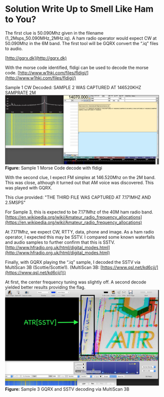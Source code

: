 # Solution Write Up to Smell Like Ham to You?

The first clue is 50.090Mhz given in the filename (1_2Msps_50.090MHz_2MHz.iq). A ham radio 
operator would expect CW at 50.090Mhz in the 6M band.
The first tool will be GQRX convert the “.iq” files to audio.

[http://gqrx.dk](http://gqrx.dk)

With the morse code identified, fldigi can be used to decode the morse code.
[http://www.w1hkj.com/files/fldigi/](http://www.w1hkj.com/files/fldigi/)

Sample 1 CW Decoded: SAMPLE 2 WAS CAPTURED AT 146520KHZ SAMPRATE 2M
![Morse Code](assets/images/00.png)
**Figure:** Sample 1 Morse Code decode with fldigi

With the second clue, I expect FM simplex at 146.520Mhz on the 2M band. This was close, 
although it turned out that AM voice was discovered. This was played with GQRX.

This clue provided: "THE THIRD FILE WAS CAPTURED AT 7.171MHZ AND 2.5MSPS"

For Sample 3, this is expected to be 7.171Mhz of the 40M ham radio band.
[https://en.wikipedia.org/wiki/Amateur_radio_frequency_allocations](https://en.wikipedia.org/wiki/Amateur_radio_frequency_allocations)

At 7.171Mhz, we expect CW, RTTY, data, phone and image. As a ham radio operator, I expected 
this may be SSTV. I compared some known waterfalls and audio samples to further confirm that this is SSTV.
[http://www.hfradio.org.uk/html/digital_modes.html](http://www.hfradio.org.uk/html/digital_modes.html)

Finally, with GQRX playing the “.iq” sample, I decoded the SSTV via MultiScan 3B 
\(Scottie/Scottie1\).
\(MultiScan 3B: [https://www.qsl.net/kd6cji/](https://www.qsl.net/kd6cji/)\)

At first, the center frequency tuning was slightly off. A second decode yielded better results providing the flag.
![Multiscan 3B](assets/images/01.png)
**Figure:** Sample 3 GQRX and SSTV decoding via MultiScan 3B